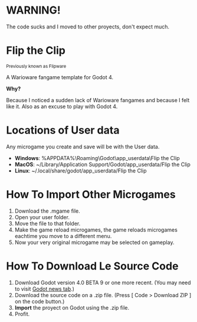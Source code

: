 # WARNING!
The code sucks and I moved to other proyects, don't expect much.






# Flip the Clip
<sub>Previously known as Flipware</sub>


A Warioware fangame template for Godot 4.

**Why?**

Because I noticed a sudden lack of Warioware fangames and because I felt like it.
Also as an excuse to play with Godot 4.


# Locations of User data
Any microgame you create and save will be with the User data.

- **Windows**: %APPDATA%\Roaming\Godot\app_userdata\Flip the Clip  
- **MacOS**: ~/Library/Application Support/Godot/app_userdata/Flip the Clip  
- **Linux**: ~/.local/share/godot/app_userdata/Flip the Clip  


# How To Import Other Microgames
1. Download the .mgame file.
2. Open your user folder.
3. Move the file to that folder.
4. Make the game reload microgames, the game reloads microgames eachtime you move to a different menu.
5. Now your very original microgame may be selected on gameplay.


# How To Download Le Source Code
1. Download Godot version 4.0 BETA 9 or one more recent. (You may need to visit [Godot news tab](https://godotengine.org/news/default/1).)
2. Download the source code on a .zip file. (Press [ Code > Download ZIP ] on the code button.)
3. **Import** the proyect on Godot using the .zip file.
4. Profit.
